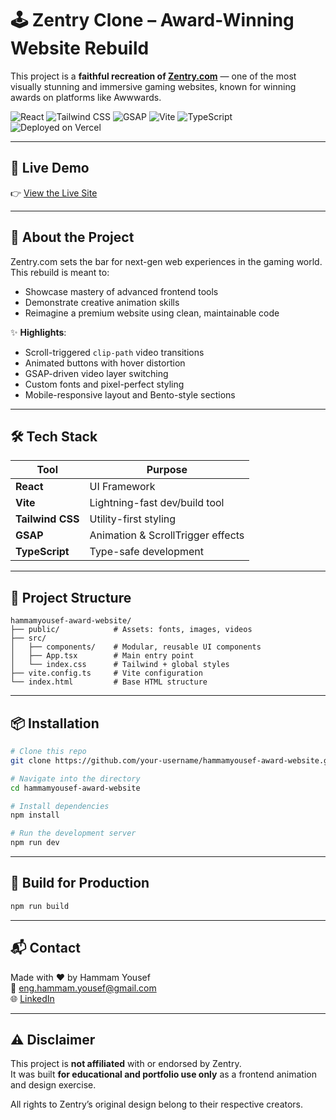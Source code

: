 
# 🕹️ Zentry Clone – Award-Winning Website Rebuild

This project is a **faithful recreation of [Zentry.com](https://zentry.com/)** — one of the most visually stunning and immersive gaming websites, known for winning awards on platforms like Awwwards.

![React](https://img.shields.io/badge/React-20232A?style=for-the-badge&logo=react&logoColor=61DAFB)
![Tailwind CSS](https://img.shields.io/badge/TailwindCSS-06B6D4?style=for-the-badge&logo=tailwindcss&logoColor=white)
![GSAP](https://img.shields.io/badge/GSAP-88CE02?style=for-the-badge&logo=greensock&logoColor=white)
![Vite](https://img.shields.io/badge/Vite-646CFF?style=for-the-badge&logo=vite&logoColor=FFD62E)
![TypeScript](https://img.shields.io/badge/TypeScript-3178C6?style=for-the-badge&logo=typescript&logoColor=white)
![Deployed on Vercel](https://img.shields.io/badge/Vercel-000?style=for-the-badge&logo=vercel&logoColor=white)


---

## 🔗 Live Demo

👉 [View the Live Site](https://award-website-rust.vercel.app/)

---

## 📌 About the Project

Zentry.com sets the bar for next-gen web experiences in the gaming world. This rebuild is meant to:

- Showcase mastery of advanced frontend tools
- Demonstrate creative animation skills
- Reimagine a premium website using clean, maintainable code

✨ **Highlights**:
- Scroll-triggered `clip-path` video transitions
- Animated buttons with hover distortion
- GSAP-driven video layer switching
- Custom fonts and pixel-perfect styling
- Mobile-responsive layout and Bento-style sections

---

## 🛠️ Tech Stack

| Tool           | Purpose                               |
|----------------|----------------------------------------|
| **React**      | UI Framework                           |
| **Vite**       | Lightning-fast dev/build tool          |
| **Tailwind CSS** | Utility-first styling               |
| **GSAP**       | Animation & ScrollTrigger effects      |
| **TypeScript** | Type-safe development                  |

---

## 📁 Project Structure

```
hammamyousef-award-website/
├── public/            # Assets: fonts, images, videos
├── src/
│   ├── components/    # Modular, reusable UI components
│   ├── App.tsx        # Main entry point
│   └── index.css      # Tailwind + global styles
├── vite.config.ts     # Vite configuration
└── index.html         # Base HTML structure
```

---

## 📦 Installation

```bash
# Clone this repo
git clone https://github.com/your-username/hammamyousef-award-website.git

# Navigate into the directory
cd hammamyousef-award-website

# Install dependencies
npm install

# Run the development server
npm run dev
```

---

## 🔨 Build for Production

```bash
npm run build
```

---

## 📬 Contact

Made with ❤️ by Hammam Yousef  
📧 eng.hammam.yousef@gmail.com  
🌐 [LinkedIn](https://www.linkedin.com/in/hammam-yousef-7029a82a8/)

---

## ⚠️ Disclaimer

This project is **not affiliated** with or endorsed by Zentry.  
It was built **for educational and portfolio use only** as a frontend animation and design exercise.

All rights to Zentry’s original design belong to their respective creators.

